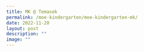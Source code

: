 ```yaml
---
title: MK @ Temasek
permalink: /moe-kindergarten/moe-kindergarten-mk/
date: 2022-11-20
layout: post
description: ""
image: ""
---
```


